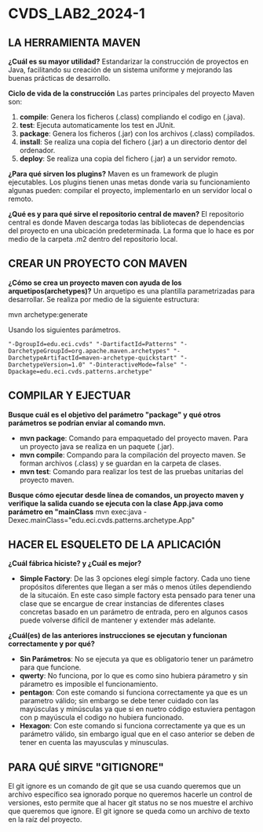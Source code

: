 # CVDS_LAB2_2024-1

## **LA HERRAMIENTA MAVEN** 

**¿Cuál es su mayor utilidad?**
  Estandarizar la construcción de proyectos en Java, facilitando su creación de un sistema uniforme y mejorando las buenas prácticas de desarrollo.
  
**Ciclo de vida de la construcción**
  Las partes principales del proyecto Maven son:
  1. **compile**: Genera los ficheros (.class) compliando el codigo en (.java).
  2. **test**: Ejecuta automaticamente los test en JUnit.
  3. **package**: Genera los ficheros (.jar) con los archivos (.class) compilados.
  4. **install**: Se realiza una copia del fichero  (.jar) a un directorio dentor del ordenador.
  5. **deploy**: Se realiza una copia del fichero (.jar) a un servidor remoto.
  
**¿Para qué sirven los plugins?**
  Maven es un framework de plugin ejecutables. Los plugins tienen unas metas donde varia su funcionamiento algunas pueden: compilar el proyecto, implementarlo en un servidor local o remoto. 
  
**¿Qué es y para qué sirve el repositorio central de maven?**
  El repositorio central es donde Maven descarga todas las bibliotecas de dependencias del proyecto en una ubicación predeterminada. La forma que lo hace es por medio de la carpeta .m2 dentro del repositorio local. 

## **CREAR UN PROYECTO CON MAVEN**

**¿Cómo se crea un proyecto maven con ayuda de los arquetipos(archetypes)?**
  Un arquetipo es una plantilla parametrizadas para desarrollar. Se realiza por medio de la siguiente estructura: 

  mvn archetype:generate

  Usando los siguientes parámetros. 
  ```
  "-DgroupId=edu.eci.cvds" "-DartifactId=Patterns" "-DarchetypeGroupId=org.apache.maven.archetypes" "-DarchetypeArtifactId=maven-archetype-quickstart" "-DarchetypeVersion=1.0" "-DinteractiveMode=false" "-Dpackage=edu.eci.cvds.patterns.archetype"
  ```

## **COMPILAR Y EJECTUAR**

**Busque cuál es el objetivo del parámetro "package" y qué otros parámetros se podrían enviar al comando mvn.**
  - **mvn package**: Comando para empaquetado del proyecto maven. Para un proyecto java se realiza en un paquete (.jar).
  - **mvn compile**: Compando para la compilación del proyecto maven. Se forman archivos (.class) y se guardan en la carpeta de clases.
  - **mvn test**: Comando para realizar los test de las pruebas unitarias del proyecto maven.

**Busque cómo ejecutar desde línea de comandos, un proyecto maven y verifique la salida cuando se ejecuta con la clase App.java como parámetro en "mainClass**
  mvn exec:java -Dexec.mainClass="edu.eci.cvds.patterns.archetype.App"

## **HACER EL ESQUELETO DE LA APLICACIÓN**

**¿Cuál fábrica hiciste? y ¿Cuál es mejor?**
  - **Simple Factory**: De las 3 opciones elegí simple factory. Cada uno tiene propósitos diferentes que llegan a ser más o menos útiles dependiendo de la situcaión. En este caso simple factory esta pensado para tener una clase que se encargue de crear instancias de diferentes clases concretas basado en un parámetro de entrada, pero en algunos casos puede volverse difícil de mantener y extender más adelante.
  
**¿Cuál(es) de las anteriores instrucciones se ejecutan y funcionan correctamente y por qué?**
  - **Sin Parámetros**: No se ejecuta ya que es obligatorio tener un parámetro para que funcione.
  - **qwerty**: No funciona, por lo que es como sino hubiera párametro y sin párametro es imposible el funcionamiento.
  - **pentagon**: Con este comando si funciona correctamente ya  que es un parametro válido; sin embargo se debe tener cuidado con las mayúsculas y minúsculas ya que si en nuetro código estuviera pentagon con p mayúscula el codigo no hubiera funcionado.
  - **Hexagon**:  Con este comando si funciona correctamente ya  que es un parámetro válido, sin embargo igual que en el caso anterior se deben de tener en cuenta las mayusculas y minusculas.
## **PARA QUÉ SIRVE "GITIGNORE"**
El git ignore es un comando de git que se usa cuando queremos que un archivo específico sea ignorado porque no queremos hacerle un control de versiones, esto permite que al hacer git status no se nos muestre el archivo que queremos que ignore. El git ignore se queda como un archivo de texto en la raíz del proyecto.
#